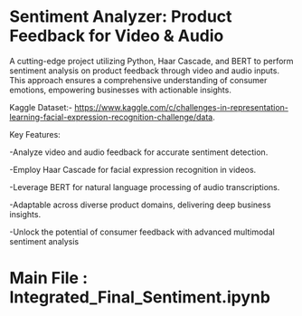 # Sentiment Analyzer: Product Feedback for Video & Audio

A cutting-edge project utilizing Python, Haar Cascade, and BERT to perform sentiment analysis on product feedback through video and audio inputs. This approach ensures a comprehensive understanding of consumer emotions, empowering businesses with actionable insights.

Kaggle Dataset:- https://www.kaggle.com/c/challenges-in-representation-learning-facial-expression-recognition-challenge/data.

Key Features:

-Analyze video and audio feedback for accurate sentiment detection.

-Employ Haar Cascade for facial expression recognition in videos.

-Leverage BERT for natural language processing of audio transcriptions.

-Adaptable across diverse product domains, delivering deep business insights.

-Unlock the potential of consumer feedback with advanced multimodal sentiment analysis

# Main File : Integrated_Final_Sentiment.ipynb 

